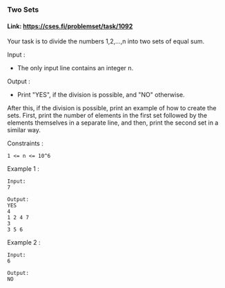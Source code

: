 ### Two Sets

#### Link: https://cses.fi/problemset/task/1092

Your task is to divide the numbers 1,2,…,n into two sets of equal sum.

Input :
  - The only input line contains an integer n.

Output :
  - Print "YES", if the division is possible, and "NO" otherwise.

After this, if the division is possible, print an example of how to create the sets.
First, print the number of elements in the first set followed by the elements themselves
in a separate line, and then, print the second set in a similar way.

Constraints :
```
1 <= n <= 10^6
```

Example 1 :
```
Input:
7

Output:
YES
4
1 2 4 7
3
3 5 6
```

Example 2 :
```
Input:
6

Output:
NO
```
